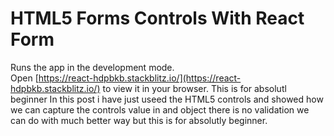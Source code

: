 # HTML5 Forms Controls With React Form
Runs the app in the development mode.\
Open [https://react-hdpbkb.stackblitz.io/](https://react-hdpbkb.stackblitz.io/) to view it in your browser.
This is for absolutl beginner In this post i have just useed the HTML5 controls and showed how we can capture the 
controls value in and object there is no validation we can do with much better way but this is for absolutly beginner.
